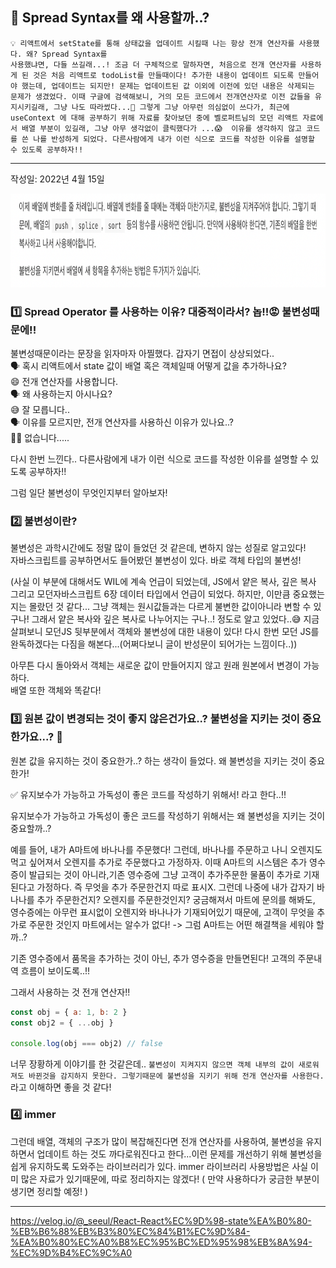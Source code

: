 ## 🚀 Spread Syntax를 왜 사용할까..?

    💡 리액트에서 setState를 통해 상태값을 업데이트 시킬때 나는 항상 전개 연산자를 사용했다. 왜? Spread Syntax를
    사용했냐면, 다들 쓰길래...! 조금 더 구체적으로 말하자면, 처음으로 전개 연산자를 사용하게 된 것은 처음 리액트로 todoList를 만들때이다! 추가한 내용이 업데이트 되도록 만들어야 했는데, 업데이트는 되지만! 문제는 업데이트된 값 이외에 이전에 있던 내용은 삭제되는 문제가 생겼었다. 이때 구글에 검색해보니, 거의 모든 코드에서 전개연산자로 이전 값들을 유지시키길래, 그냥 나도 따라썼다...🥲 그렇게 그냥 아무런 의심없이 쓰다가, 최근에 useContext 에 대해 공부하기 위해 자료를 찾아보던 중에 벨로퍼트님의 모던 리액트 자료에서 배열 부분이 있길래, 그냥 아무 생각없이 클릭했다가 ...😱  이유를 생각하지 않고 코드를 쓴 나를 반성하게 되었다. 다른사람에게 내가 이런 식으로 코드를 작성한 이유를 설명할 수 있도록 공부하자!!

---

작성일: 2022년 4월 15일

<img src="../imgs/Spread_Syntax.png" width="800" height="150"/>

### 1️⃣ Spread Operator 를 사용하는 이유? 대중적이라서? 놉!!😡 불변성때문에!!

불변성때문이라는 문장을 읽자마자 아찔했다. 갑자기 면접이 상상되었다..  
🗣 혹시 리액트에서 state 값이 배열 혹은 객체일때 어떻게 값을 추가하나요?  
😄 전개 연산자를 사용합니다.  
🗣 왜 사용하는지 아시나요?  
😅 잘 모릅니다..  
🗣 이유를 모르지만, 전개 연산자를 사용하신 이유가 있나요..?  
🤦‍♀️ 없습니다.....

다시 한번 느낀다.. 다른사람에게 내가 이런 식으로 코드를 작성한 이유를 설명할 수 있도록 공부하자!!

그럼 일단 불변성이 무엇인지부터 알아보자!

### 2️⃣ 불변성이란?

불변성은 과학시간에도 정말 많이 들었던 것 같은데, 변하지 않는 성질로 알고있다!  
자바스크립트를 공부하면서도 들어봤던 불변성이 있다. 바로 객체 타입의 불변성!

(사실 이 부분에 대해서도 WIL에 계속 언급이 되었는데, JS에서 얕은 복사, 깊은 복사 그리고 모던자바스크립트 6장 데이터 타입에서 언급이 되었다. 하지만, 이만큼 중요했는지는 몰랐던 것 같다... 그냥 객체는 원시값들과는 다르게 불변한 값이아니라 변할 수 있구나! 그래서 얕은 복사와 깊은 복사로 나누어지는 구나..! 정도로 알고 있었다..😅 지금 살펴보니 모던JS 뒷부분에서 객체와 불변성에 대한 내용이 있다! 다시 한번 모던 JS를 완독하겠다는 다짐을 해본다...(어쩌다보니 글이 반성문이 되어가는 느낌이다..))

아무튼 다시 돌아와서 객체는 새로운 값이 만들어지지 않고 원래 원본에서 변경이 가능하다.  
배열 또한 객체와 똑같다!

### 3️⃣ 원본 값이 변경되는 것이 좋지 않은건가요..? 불변성을 지키는 것이 중요한가요...? 🤔

원본 값을 유지하는 것이 중요한가..? 하는 생각이 들었다. 왜 불변성을 지키는 것이 중요한가!

✅ 유지보수가 가능하고 가독성이 좋은 코드를 작성하기 위해서! 라고 한다..!!

유지보수가 가능하고 가독성이 좋은 코드를 작성하기 위해서는 왜 불변성을 지키는 것이 중요할까..?

예를 들어, 내가 A마트에 바나나를 주문했다! 그런데, 바나나를 주문하고 나니 오렌지도 먹고 싶어져서 오렌지를 추가로 주문했다고 가정하자. 이때 A마트의 시스템은 추가 영수증이 발급되는 것이 아니라,기존 영수증에 그냥 고객이 추가주문한 물품이 추가로 기재된다고 가정하다. 즉 무엇을 추가 주문한건지 따로 표시X. 그런데 나중에 내가 갑자기 바나나를 추가 주문한건지? 오렌지를 주문한것인지? 궁금해져서 마트에 문의를 해봐도, 영수증에는 아무런 표시없이 오렌지와 바나나가 기재되어있기 때문에, 고객이 무엇을 추가로 주문한 것인지 마트에서는 알수가 없다! -> 그럼 A마트는 어떤 해결책을 세워야 할까..?

기존 영수증에서 품목을 추가하는 것이 아닌, 추가 영수증을 만들면된다! 고객의 주문내역 흐름이 보이도록..!!

그래서 사용하는 것 전개 연산자!!

```js
const obj = { a: 1, b: 2 }
const obj2 = { ...obj }

console.log(obj === obj2) // false
```

너무 장황하게 이야기를 한 것같은데.. `불변성이 지켜지지 않으면 객체 내부의 값이 새로워져도 바뀐것을 감지하지 못한다. 그렇기때문에 불변성을 지키기 위해 전개 연산자를 사용한다.` 라고 이해하면 좋을 것 같다!

### 4️⃣ immer

그런데 배열, 객체의 구조가 많이 복잡해진다면 전개 연산자를 사용하여, 불변성을 유지하면서 업데이트 하는 것도 까다로워진다고 한다...이런 문제를 개선하기 위해 불변성을 쉽게 유지하도록 도와주는 라이브러리가 있다.
immer 라이브러리 사용방법은 사실 이미 많은 자료가 있기때문에, 따로 정리하지는 않겠다! ( 만약 사용하다가 궁금한 부분이 생기면 정리할 예정! )

---

https://velog.io/@_seeul/React-React%EC%9D%98-state%EA%B0%80-%EB%B6%88%EB%B3%80%EC%84%B1%EC%9D%84-%EA%B0%80%EC%A0%B8%EC%95%BC%ED%95%98%EB%8A%94-%EC%9D%B4%EC%9C%A0
